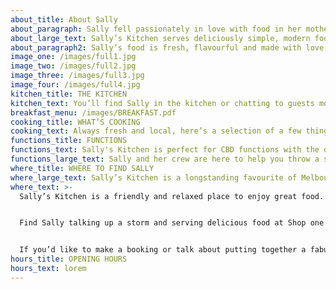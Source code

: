 ```yaml
---
about_title: About Sally
about_paragraph: Sally fell passionately in love with food in her mother’s cozy kitchen. Now she has her own kitchen – a friendly place to enjoy delicious, traditional recipes and good company around the table.
about_large_text: Sally’s Kitchen serves deliciously simple, modern food to be enjoyed with fine wine and great company.
about_paragraph2: Sally’s food is fresh, flavourful and made with love. Using seasonal produce, her eclectic menu features anything and everything that takes her fancy. Simple dishes are created with care, integrity and quality ingredients. This is feel good food, just like Sally’s mother made.
image_one: /images/full1.jpg
image_two: /images/full2.jpg
image_three: /images/full3.jpg
image_four: /images/full4.jpg
kitchen_title: THE KITCHEN
kitchen_text: You’ll find Sally in the kitchen or chatting to guests most days. Take the time to sit and sample what’s cooking. It’s that type of local – where the people love cooking and know just how you like your coffee.
breakfast_menu: /images/BREAKFAST.pdf
cooking_title: WHAT’S COOKING
cooking_text: Always fresh and local, here’s a selection of a few things we are dishing out at the moment. Come in and check out the full menu.
functions_title: FUNCTIONS
functions_text: Sally's Kitchen is perfect for CBD functions with the option of sit down meals or canapés matched with carefully selected local and international wines.
functions_large_text: Sally and her crew are here to help you throw a special party, host a business lunch or grab a bite before a show.
where_title: WHERE TO FIND SALLY
where_large_text: Sally’s Kitchen is a longstanding favourite of Melbourne’s city food scene.
where_text: >-
  Sally’s Kitchen is a friendly and relaxed place to enjoy great food.


  Find Sally talking up a storm and serving delicious food at Shop one 295 Exhibition St Melbourne, 3000


  If you’d like to make a booking or talk about putting together a fabulous function, please call Sally and her team.
hours_title: OPENING HOURS
hours_text: lorem
---
```

